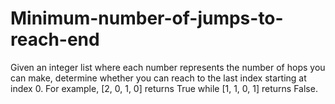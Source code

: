 # Minimum-number-of-jumps-to-reach-end
Given an integer list where each number represents the number of hops you can make, determine whether you can reach to the last index starting at index 0.  For example, [2, 0, 1, 0] returns True while [1, 1, 0, 1] returns False.
